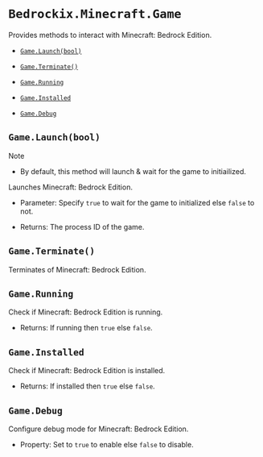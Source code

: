 # `Bedrockix.Minecraft.Game`

Provides methods to interact with Minecraft: Bedrock Edition.

- [`Game.Launch(bool)`](#gamelaunchbool)

- [`Game.Terminate()`](#gameterminate)

- [`Game.Running`](#gamerunning)

- [`Game.Installed`](#gameinstalled)

- [`Game.Debug`](#gamedebug)

## `Game.Launch(bool)`

> [!NOTE]
> - By default, this method will launch & wait for the game to initiailized.

Launches Minecraft: Bedrock Edition.

- Parameter: Specify `true` to wait for the game to initialized else `false` to not.

- Returns: The process ID of the game.

## `Game.Terminate()`

Terminates of Minecraft: Bedrock Edition.

## `Game.Running`

Check if Minecraft: Bedrock Edition is running.

- Returns: If running then `true` else `false`.

## `Game.Installed`

Check if Minecraft: Bedrock Edition is installed.

- Returns: If installed then `true` else `false`. 

## `Game.Debug` 

Configure debug mode for Minecraft: Bedrock Edition.

- Property: Set to `true` to enable else `false` to disable.